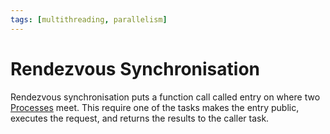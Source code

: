 ```yaml
---
tags: [multithreading, parallelism]
---
```


# Rendezvous Synchronisation

Rendezvous synchronisation puts a function call called entry on where two
[Processes](202210062301.md) meet. This require one of the tasks makes the entry
public, executes the request, and returns the results to the caller task.
